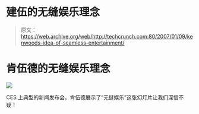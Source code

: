 # 建伍的无缝娱乐理念

> 原文：<https://web.archive.org/web/http://techcrunch.com:80/2007/01/09/kenwoods-idea-of-seamless-entertainment/>

# 肯伍德的无缝娱乐理念

![](img/d30f2d6cc76e5d6022ffcd3f4b90c61e.png)

CES 上典型的新闻发布会。肯伍德展示了“无缝娱乐”这张幻灯片让我们深信不疑！